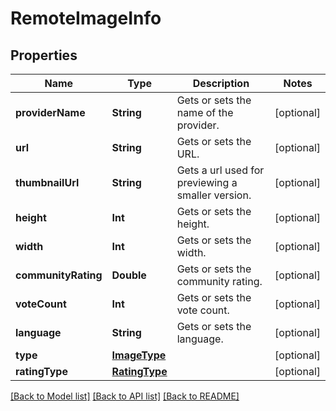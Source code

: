 # RemoteImageInfo

## Properties
Name | Type | Description | Notes
------------ | ------------- | ------------- | -------------
**providerName** | **String** | Gets or sets the name of the provider. | [optional] 
**url** | **String** | Gets or sets the URL. | [optional] 
**thumbnailUrl** | **String** | Gets a url used for previewing a smaller version. | [optional] 
**height** | **Int** | Gets or sets the height. | [optional] 
**width** | **Int** | Gets or sets the width. | [optional] 
**communityRating** | **Double** | Gets or sets the community rating. | [optional] 
**voteCount** | **Int** | Gets or sets the vote count. | [optional] 
**language** | **String** | Gets or sets the language. | [optional] 
**type** | [**ImageType**](ImageType.md) |  | [optional] 
**ratingType** | [**RatingType**](RatingType.md) |  | [optional] 

[[Back to Model list]](../README.md#documentation-for-models) [[Back to API list]](../README.md#documentation-for-api-endpoints) [[Back to README]](../README.md)



